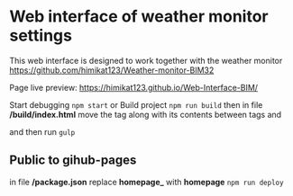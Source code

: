 # Web interface of weather monitor settings

This web interface is designed to work together with the weather monitor https://github.com/himikat123/Weather-monitor-BIM32

Page live preview: https://himikat123.github.io/Web-Interface-BIM/

Start debugging
    `npm start`
or
Build project
    `npm run build`
then in file **/build/index.html** move the ***<script>...</script>*** tag along with its contents between tags ***</body>*** and ***</html>***

and then run
    `gulp`


## Public to gihub-pages
in file **/package.json** replace **homepage_** with **homepage**
`npm run deploy`